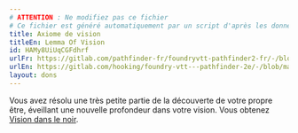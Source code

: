 ```yaml
---
# ATTENTION : Ne modifiez pas ce fichier
# Ce fichier est généré automatiquement par un script d'après les données du module Foundry VTT officiel et de sa traduction
title: Axiome de vision
titleEn: Lemma Of Vision
id: HAMy8UiUqCGFdhrf
urlFr: https://gitlab.com/pathfinder-fr/foundryvtt-pathfinder2-fr/-/blob/master/data/feats/HAMy8UiUqCGFdhrf.htm
urlEn: https://gitlab.com/hooking/foundry-vtt---pathfinder-2e/-/blob/master/packs/data/feats.db/lemma-of-vision.json
layout: dons
---
```

Vous avez résolu une très petite partie de la découverte de votre propre être, éveillant une nouvelle profondeur dans votre vision. Vous obtenez [Vision dans le noir](../capacités-ascendances/vision-dans-le-noir.md).
